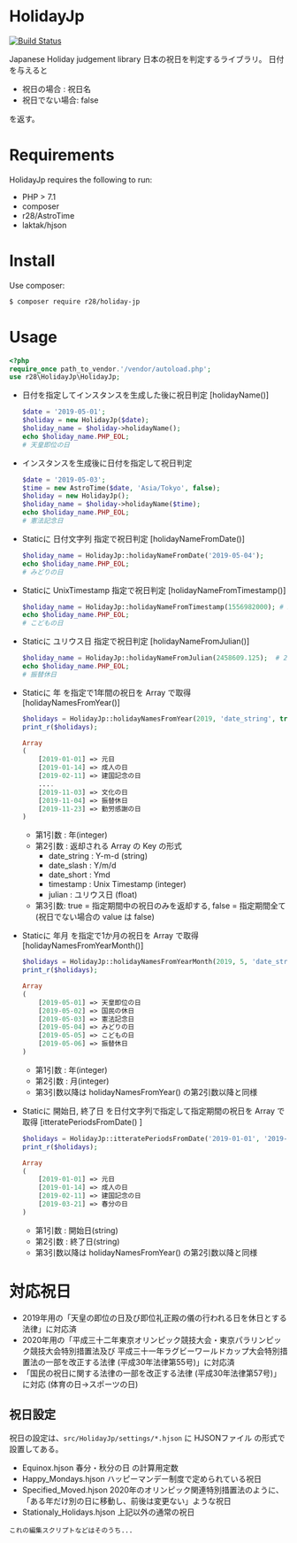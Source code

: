 # HolidayJp
[![Build Status](https://travis-ci.org/r28/HolidayJp.svg?branch=master)](https://travis-ci.org/r28/HolidayJp)

Japanese Holiday judgement library
日本の祝日を判定するライブラリ。
日付を与えると

- 祝日の場合    : 祝日名
- 祝日でない場合: false

を返す。

# Requirements
HolidayJp requires the following to run:
- PHP > 7.1
- composer
- r28/AstroTime
- laktak/hjson

# Install
Use composer:
```bash
$ composer require r28/holiday-jp
```

# Usage
```php
<?php
require_once path_to_vendor.'/vendor/autoload.php';
use r28\HolidayJp\HolidayJp;
```

- 日付を指定してインスタンスを生成した後に祝日判定 [holidayName()]
    ```php
    $date = '2019-05-01';
    $holiday = new HolidayJp($date);
    $holiday_name = $holiday->holidayName();
    echo $holiday_name.PHP_EOL;
    # 天皇即位の日
    ```

- インスタンスを生成後に日付を指定して祝日判定
    ```php
    $date = '2019-05-03';
    $time = new AstroTime($date, 'Asia/Tokyo', false);
    $holiday = new HolidayJp();
    $holiday_name = $holiday->holidayName($time);
    echo $holiday_name.PHP_EOL;
    # 憲法記念日
    ```

- Staticに 日付文字列 指定で祝日判定 [holidayNameFromDate()]
    ```php
    $holiday_name = HolidayJp::holidayNameFromDate('2019-05-04');
    echo $holiday_name.PHP_EOL;
    # みどりの日
    ```

- Staticに UnixTimestamp 指定で祝日判定 [holidayNameFromTimestamp()]
    ```php
    $holiday_name = HolidayJp::holidayNameFromTimestamp(1556982000); # 2019/05/05
    echo $holiday_name.PHP_EOL;
    # こどもの日
    ```

- Staticに ユリウス日 指定で祝日判定 [holidayNameFromJulian()]
    ```php
    $holiday_name = HolidayJp::holidayNameFromJulian(2458609.125);  # 2019/05/06
    echo $holiday_name.PHP_EOL;
    # 振替休日
    ```

- Staticに 年 を指定で1年間の祝日を Array で取得 [holidayNamesFromYear()]
    ```php
    $holidays = HolidayJp::holidayNamesFromYear(2019, 'date_string', true);
    print_r($holidays);

    Array
    (
        [2019-01-01] => 元日
        [2019-01-14] => 成人の日
        [2019-02-11] => 建国記念の日
        ....
        [2019-11-03] => 文化の日
        [2019-11-04] => 振替休日
        [2019-11-23] => 勤労感謝の日
    )
    ```

    - 第1引数 : 年(integer)
    - 第2引数 : 返却される Array の Key の形式
        - date_string : Y-m-d (string)
        - date_slash  : Y/m/d
        - date_short  : Ymd
        - timestamp   : Unix Timestamp (integer)
        - julian      : ユリウス日 (float)
    - 第3引数: true = 指定期間中の祝日のみを返却する, false = 指定期間全て(祝日でない場合の value は false)

- Staticに 年月 を指定で1か月の祝日を Array で取得 [holidayNamesFromYearMonth()]
    ```php
    $holidays = HolidayJp::holidayNamesFromYearMonth(2019, 5, 'date_string', true);
    print_r($holidays);

    Array
    (
        [2019-05-01] => 天皇即位の日
        [2019-05-02] => 国民の休日
        [2019-05-03] => 憲法記念日
        [2019-05-04] => みどりの日
        [2019-05-05] => こどもの日
        [2019-05-06] => 振替休日
    )
    ```

    - 第1引数 : 年(integer)
    - 第2引数 : 月(integer)
    - 第3引数以降は holidayNamesFromYear() の第2引数以降と同様

- Staticに 開始日, 終了日 を日付文字列で指定して指定期間の祝日を Array で取得 [itteratePeriodsFromDate() ]
    ```php
    $holidays = HolidayJp::itteratePeriodsFromDate('2019-01-01', '2019-04-01', 'date_string', true);
    print_r($holidays);

    Array
    (
        [2019-01-01] => 元日
        [2019-01-14] => 成人の日
        [2019-02-11] => 建国記念の日
        [2019-03-21] => 春分の日
    )
    ```
    - 第1引数 : 開始日(string)
    - 第2引数 : 終了日(string)
    - 第3引数以降は holidayNamesFromYear() の第2引数以降と同様

# 対応祝日
- 2019年用の「天皇の即位の日及び即位礼正殿の儀の行われる日を休日とする法律」に対応済
- 2020年用の「平成三十二年東京オリンピック競技大会・東京パラリンピック競技大会特別措置法及び 平成三十一年ラグビーワールドカップ大会特別措置法の一部を改正する法律 (平成30年法律第55号)」に対応済
- 「国民の祝日に関する法律の一部を改正する法律 (平成30年法律第57号)」に対応 (体育の日→スポーツの日)

## 祝日設定
祝日の設定は、`src/HolidayJp/settings/*.hjson` に HJSONファイル の形式で設置してある。

- Equinox.hjson
  春分・秋分の日 の計算用定数
- Happy_Mondays.hjson
  ハッピーマンデー制度で定められている祝日
- Specified_Moved.hjson
  2020年のオリンピック関連特別措置法のように、「ある年だけ別の日に移動し、前後は変更ない」ような祝日
- Stationaly_Holidays.hjson
  上記以外の通常の祝日 

```
これの編集スクリプトなどはそのうち...
```
